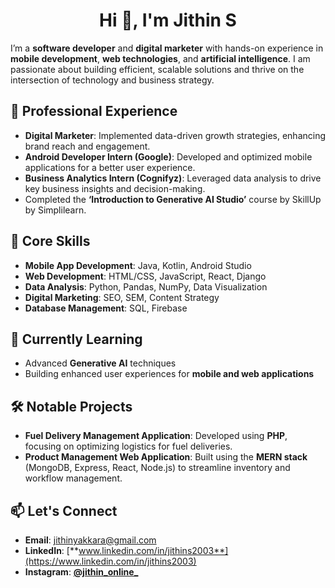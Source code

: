 <h1 align="center">Hi 👋, I'm Jithin S</h1>

I’m a **software developer** and **digital marketer** with hands-on experience in **mobile development**, **web technologies**, and **artificial intelligence**. I am passionate about building efficient, scalable solutions and thrive on the intersection of technology and business strategy.

## 💼 Professional Experience
- **Digital Marketer**: Implemented data-driven growth strategies, enhancing brand reach and engagement.
- **Android Developer Intern (Google)**: Developed and optimized mobile applications for a better user experience.
- **Business Analytics Intern (Cognifyz)**: Leveraged data analysis to drive key business insights and decision-making.
- Completed the **‘Introduction to Generative AI Studio’** course by SkillUp by Simplilearn.

## 🚀 Core Skills
- **Mobile App Development**: Java, Kotlin, Android Studio
- **Web Development**: HTML/CSS, JavaScript, React, Django
- **Data Analysis**: Python, Pandas, NumPy, Data Visualization
- **Digital Marketing**: SEO, SEM, Content Strategy
- **Database Management**: SQL, Firebase

## 🌱 Currently Learning
- Advanced **Generative AI** techniques
- Building enhanced user experiences for **mobile and web applications**

## 🛠 Notable Projects
- **Fuel Delivery Management Application**: Developed using **PHP**, focusing on optimizing logistics for fuel deliveries.
- **Product Management Web Application**: Built using the **MERN stack** (MongoDB, Express, React, Node.js) to streamline inventory and workflow management.

## 📫 Let's Connect
- **Email**: [jithinyakkara@gmail.com](mailto:jithinyakkara@gmail.com)  
- **LinkedIn**: [**www.linkedin.com/in/jithins2003**](https://www.linkedin.com/in/jithins2003)  
- **Instagram**: [**@jithin_online_**](https://www.instagram.com/jithin_online_/)

